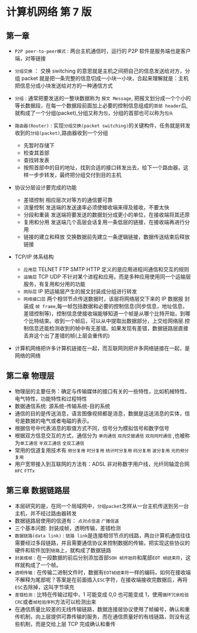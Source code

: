 # 计算机网络 第 7 版

## 第一章

- `P2P peer-to-peer模式` : 两台主机通信时，运行的 P2P 软件是服务端也是客户端，对等链接

* `分组交换` ： 交换 switching 的意思就是主机之间把自己的信息发送给对方，分组 packet 就是把一条完整的信息切成一小块一小块，合起来理解就是：主机把信息分成小块发送给对方的一种通信方式
* `分组` : 通常把要发送的一整块数据称为 `报文 Message`, 把报文划分成一个个小的等长数据段，在每一个数据段前面加上必要的控制信息组成的`首部 header`后,就构成了一个分组(packet),分组又称为`包`，分组的首部也可以称为`包头`
* `路由器(Router)` : 实现`分组交换(packet switching)`的关键构件，任务就是转发收到的`分组(packet)`,路由器收到一个分组
    -   先暂时存储下
    -   检查其首部
    -   查找转发表
    -   按照首部中的目的地址，找到合适的接口转发出去，给下一个路由器，这样一步步转发，最终把分组交付到目的主机
* 协议分层设计要完成的功能

  - 差错控制 相应层次对等方的通信要可靠
  - 流量控制 发送端的发送速率必须使接收端来得及接收，不要太快
  - 分段和重装 发送端将要发送的数据划分成更小的单位，在接收端将其还原
  - 复用和分用 发送端几个高层会话复用一条低层的链接，在接收端再进行分用
  - 链接的建立和释放 交换数据前先建立一条逻辑链接，数据传送结束后释放链接
* TCP/IP 体系结构

  - `应用层` TELNET FTP SMTP HTTP 定义的是应用进程间通信和交互的规则
  - `运输层` TCP UDP 不针对某个进程和应用，而是多种应用使用同一个运输层服务，有复用和分用的功能
  - `网际层` IP 把运输层产生的报文封装成分组进行转发
  - `网络接口层` 两个相邻节点传送数据时，该层将网络层交下来的 IP 数据报 封装成 `帧 frame`,每一帧包括数据和必要的控制信息(同步信息，地址信息，差错控制等)，控制信息使接收端能够知道一个帧是从哪个比特开始，到哪个比特结束。收到一个帧后，可以从中提取出数据部分，上交给网络层.控制信息还能检测收到的帧中有无差错。如果发现有差错，数据链路层直接丢弃这个出了差错的帧(上层会重传的)
* 计算机网络把许多计算机链接在一起，而互联网则把许多网络链接在一起，是网络的网络

## 第二章 物理层

- 物理层的主要任务：确定与传输媒体的接口有关的一些特性，比如机械特性，电气特性，功能特性和过程特性
- 数据通信系统: 源系统-传输系统-目的系统
- 通信的目的是传送消息，语言图像视频都是消息，数据是运送消息的实体，信号是数据的电气或者电磁的表示。
- 根据信号中代表消息的取值方式不同，信号分为模拟信号和数字信号
- 根据双方信息交互的方式，通信分为 `单向通信` `双向交替通信` `双向同时通信` ,也被称为`单工通信` `半双工通信` `全双工通信`
- 常用的信道复用技术有 `频分复用` `时分复用` `统计时分复用` `码分复用` `波分复用` `光的频分复用`
- 用户宽带接入到互联网的方法有：ADSL 非对称数字用户线，光纤同轴混合网`HFC` `FTTx`

## 第三章 数据链路层

- 本层研究的是，在同一个局域网中，`分组packet`怎样从一台主机传送到另一台主机，并不经过路由器转发
- 数据链路层使用的信道有： `点对点信道` `广播信道`
- 三个基本问题: 封装成帧，透明传输，差错检测
- `数据链路(data link)` : `链路 link`是连接相邻节点的线路，两台计算机通信往往需要经过多段链路，并且需要通信协议来控制数据的传输，把实现这些协议的硬件和软件加到`链路`上，就构成了数据链路
- `封装成帧` : 在一段数据的前后分别添加首部`SOH 帧开始符`和尾部`EOT 帧结束符`，这样就构成了一个帧。
- `透明传输` : 在传输二进制文件时，数据有`EOT帧结束符`一样的编码，如何在接收端不解释为尾部呢？答案是在前面插入`ESC`字符，在接收端接收完数据后，再将`ESC`去除掉，这叫字节填充
- `差错检测` : 比特在传输过程中，1 可能变成 0,0 也可能变成 1，使用`循环冗余检验CRC`或者`帧检验序列`方法可以检测出来
- 在通信质量比较差的无线传输链路，数据连接层协议使用了帧编号，确认和重传机制，向上层提供可靠传输的服务，而在通信质量好的有线链路，则没有这些机制，而是交给上层 TCP 完成确认和重传
